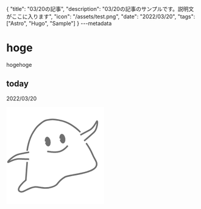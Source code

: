 {
  "title": "03/20の記事",
  "description": "03/20の記事のサンプルです。説明文がここに入ります",
  "icon": "/assets/test.png",
  "date": "2022/03/20",
  "tags": ["Astro", "Hugo", "Sample"]
}
---metadata

# hoge
hogehoge

## today
2022/03/20

![img](/assets/test.png)